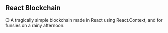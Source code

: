 ## React Blockchain

<b>❍</b> A tragically simple blockchain made in React using React.Context, and for funsies on a rainy afternoon.